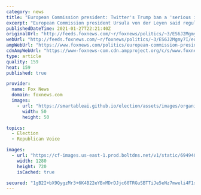 ```yaml
---
category: news
title: "European Commission president: Twitter's Trump ban a 'serious interference with freedom of expression'"
excerpt: "European Commission president Ursula von der Leyen said regulators in the U.S. and abroad should work together to develop a “framework of laws for such far-reaching decisions.\""
publishedDateTime: 2021-01-27T22:21:40Z
originalUrl: "http://feeds.foxnews.com/~r/foxnews/politics/~3/ES6J2Mgmy7I/european-commission-president-twitter-trump-ban-serious-interference-with-freedom-of-expression"
webUrl: "http://feeds.foxnews.com/~r/foxnews/politics/~3/ES6J2Mgmy7I/european-commission-president-twitter-trump-ban-serious-interference-with-freedom-of-expression"
ampWebUrl: "https://www.foxnews.com/politics/european-commission-president-twitter-trump-ban-serious-interference-with-freedom-of-expression.amp"
cdnAmpWebUrl: "https://www-foxnews-com.cdn.ampproject.org/c/s/www.foxnews.com/politics/european-commission-president-twitter-trump-ban-serious-interference-with-freedom-of-expression.amp"
type: article
quality: 159
heat: 159
published: true

provider:
  name: Fox News
  domain: foxnews.com
  images:
    - url: "https://smartableai.github.io/election/assets/images/organizations/foxnews.com-50x50.jpg"
      width: 50
      height: 50

topics:
  - Election
  - Republican Voice

images:
  - url: "https://cf-images.us-east-1.prod.boltdns.net/v1/static/694940094001/fb68ffc8-6b3e-4f50-8aa8-fbd4121d32e4/ec0272e1-91d1-4361-9227-e9df659a3a30/1280x720/match/image.jpg"
    width: 1280
    height: 720
    isCached: true

secured: "1gB2I+bX9QygzMr3+6K4B22eYBxMDrDJjc60TRGuSBTTiJe5eNz7mweli4F1xfQyQ2/Tb/khiz9jfrD87LLfpaB5pUcbn0IEaT+gSI5XbPa+h7z1Fm3/7eO2q5/0cnXjPuhljeBvA8ULlp9xEH3mvnFJyjQeuR/Vnl7d5+bTNTa06pnL0+kpl88Iur7kvd6WlLtHJ+JibZc3zS4DtvpAiUB95h1aPQG9kR0coJt2wHhtd/I3iBaPtSsHRr+RvjL/j6p8sTbJ3ZB3mfTJ0Bs4+QjKZzRXzlm7KL9ZtnMD3jq0AVzrNFMbHic7mv7oDZ8C7sW4lYIxswJjjLGfRL7k8O1VbgE2jv+Z48CKHLbGzw0=;Fi5+MHWgcPTgz5BllHnHiA=="
---
```


